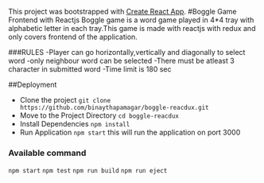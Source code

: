 This project was bootstrapped with [Create React App](https://github.com/facebook/create-react-app).
#Boggle Game Frontend with Reactjs
Boggle game is a word game played in 4*4 tray with alphabetic letter in each tray.This game is made with reactjs with redux and only covers frontend of the application.

###RULES
-Player can go horizontally,vertically and diagonally to select word
-only neighbour word can be selected
-There must be atleast 3 character in submitted word
-Time limit is 180 sec

##Deployment 
- Clone the project `git clone https://github.com/binaythapamagar/boggle-reacdux.git`
- Move to the Project Directory `cd boggle-reacdux`
- Install Dependencies `npm install`
- Run Application `npm start` this will run the application on port 3000

### Available command
`npm start`
`npm test`
`npm run build`
`npm run eject`